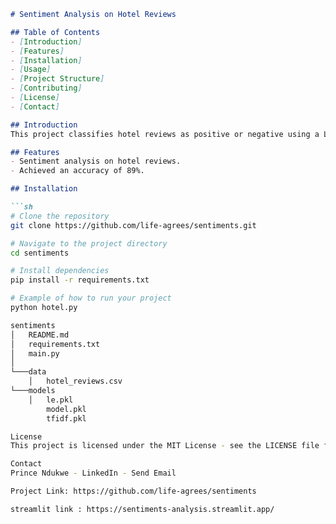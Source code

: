 
```markdown
# Sentiment Analysis on Hotel Reviews

## Table of Contents
- [Introduction]
- [Features]
- [Installation]
- [Usage]
- [Project Structure]
- [Contributing]
- [License]
- [Contact]

## Introduction
This project classifies hotel reviews as positive or negative using a Logistic Regression model.

## Features
- Sentiment analysis on hotel reviews.
- Achieved an accuracy of 89%.

## Installation

```sh
# Clone the repository
git clone https://github.com/life-agrees/sentiments.git

# Navigate to the project directory
cd sentiments

# Install dependencies
pip install -r requirements.txt

# Example of how to run your project
python hotel.py

sentiments
│   README.md
│   requirements.txt
│   main.py
│
└───data
    │   hotel_reviews.csv
└───models
    │   le.pkl
        model.pkl
        tfidf.pkl

License
This project is licensed under the MIT License - see the LICENSE file for details.

Contact
Prince Ndukwe - LinkedIn - Send Email

Project Link: https://github.com/life-agrees/sentiments

streamlit link : https://sentiments-analysis.streamlit.app/
